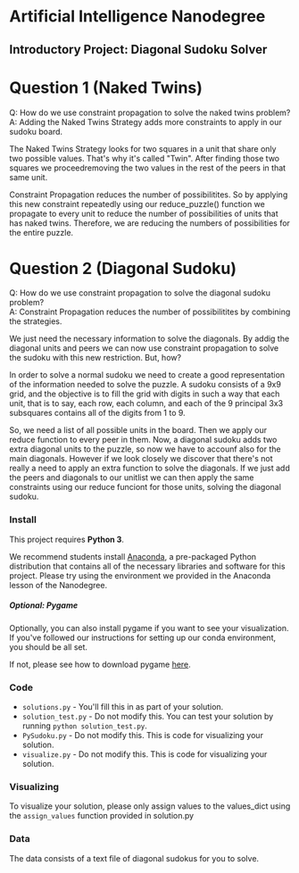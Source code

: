 # Artificial Intelligence Nanodegree
## Introductory Project: Diagonal Sudoku Solver

# Question 1 (Naked Twins)
Q: How do we use constraint propagation to solve the naked twins problem?  
A: Adding the Naked Twins Strategy adds more constraints to apply in our sudoku board.

The Naked Twins Strategy looks for two squares in a unit that share only two possible values.
That's why it's called "Twin". After finding those two squares we proceedremoving the two values
in the rest of the peers in that same unit.

Constraint Propagation reduces the number of possibilitites. So by applying this new constraint
repeatedly using our reduce_puzzle() function we propagate to every unit to reduce the number of possibilities
of units that has naked twins. Therefore, we are reducing the numbers of possibilities for the entire puzzle.

# Question 2 (Diagonal Sudoku)
Q: How do we use constraint propagation to solve the diagonal sudoku problem?  
A: Constraint Propagation reduces the number of possibilitites by combining the strategies.

We just need the necessary information to solve the  diagonals.
By addig the diagonal units and peers we can now use constraint propagation
to solve the sudoku with this new restriction. But, how?

In order to solve a normal sudoku we need to create a good representation of the information needed to solve the puzzle. 
A sudoku consists of a 9x9 grid, and the objective is to fill the grid with digits in such a way that each unit, that is to say, each row, each column, and each of the 9 principal 3x3 subsquares contains all of the digits from 1 to 9.

So, we need a list of all possible units in the board. Then we apply our reduce function to every peer in them.
Now, a diagonal sudoku adds two extra diagonal units to the puzzle, so now we have to accounf also for the main diagonals.
However if we look closely we discover that there's not really a need to apply an extra function to solve the diagonals.
If we just add the peers and diagonals to our unitlist we can then apply the same constraints using our reduce funciont for those units, solving the diagonal sudoku.


### Install

This project requires **Python 3**.

We recommend students install [Anaconda](https://www.continuum.io/downloads), a pre-packaged Python distribution that contains all of the necessary libraries and software for this project. 
Please try using the environment we provided in the Anaconda lesson of the Nanodegree.

##### Optional: Pygame

Optionally, you can also install pygame if you want to see your visualization. If you've followed our instructions for setting up our conda environment, you should be all set.

If not, please see how to download pygame [here](http://www.pygame.org/download.shtml).

### Code

* `solutions.py` - You'll fill this in as part of your solution.
* `solution_test.py` - Do not modify this. You can test your solution by running `python solution_test.py`.
* `PySudoku.py` - Do not modify this. This is code for visualizing your solution.
* `visualize.py` - Do not modify this. This is code for visualizing your solution.

### Visualizing

To visualize your solution, please only assign values to the values_dict using the ```assign_values``` function provided in solution.py

### Data

The data consists of a text file of diagonal sudokus for you to solve.